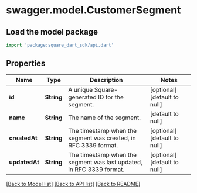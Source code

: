 # swagger.model.CustomerSegment

## Load the model package
```dart
import 'package:square_dart_sdk/api.dart'
```

## Properties
Name | Type | Description | Notes
------------ | ------------- | ------------- | -------------
**id** | **String** | A unique Square-generated ID for the segment. | [optional] [default to null]
**name** | **String** | The name of the segment. | [default to null]
**createdAt** | **String** | The timestamp when the segment was created, in RFC 3339 format. | [optional] [default to null]
**updatedAt** | **String** | The timestamp when the segment was last updated, in RFC 3339 format. | [optional] [default to null]

[[Back to Model list]](../README.md#documentation-for-models) [[Back to API list]](../README.md#documentation-for-api-endpoints) [[Back to README]](../README.md)

